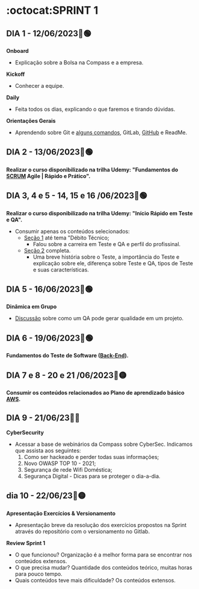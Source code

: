 # :octocat:SPRINT 1
## DIA 1 - 12/06/2023:pushpin::green_circle:

**Onboard**
- Explicação sobre  a Bolsa na Compass e a empresa.

**Kickoff**
- Conhecer a equipe.

**Daily**
- Feita todos os dias, explicando o que faremos e tirando dúvidas.

**Orientações Gerais**
- Aprendendo sobre Git e [alguns comandos](https://github.com/AndressaComp/SPRINT1/issues/1#issue-1762490733), GitLab, [GitHub](https://github.com/AndressaComp/SPRINT1/issues/2#issue-1762514450) e ReadMe.

## DIA 2 - 13/06/2023:pushpin::green_circle:

**Realizar o curso disponibilizado na trilha Udemy: "Fundamentos do [SCRUM](https://github.com/AndressaComp/SPRINT1/issues/4#issue-1763967634) Agile | Rápido e Prático".**

## DIA 3, 4 e 5 - 14, 15 e 16 /06/2023:pushpin::green_circle:

**Realizar o curso disponibilizado na trilha Udemy: "Início Rápido em Teste e QA".**
- Consumir apenas os conteúdos selecionados:
    - [Seção 1](https://github.com/AndressaComp/SPRINT1/issues/5#issue-1763991004) até tema "Débito Técnico;
        - Falou sobre a carreira em Teste e QA e perfil do profissinal.
    - [Seção 2](https://github.com/AndressaComp/SPRINT1/issues/6#issue-1764061665) completa.
        - Uma breve história sobre o Teste, a importância do Teste e explicação sobre ele, diferença sobre Teste e QA, tipos de Teste e suas características.

## DIA 5 - 16/06/2023:pushpin::green_circle:

**Dinâmica em Grupo**
- [Discussão](https://github.com/AndressaComp/SPRINT1/issues/3#issue-1762631819) sobre como um QA pode gerar qualidade em um projeto.

## DIA 6 - 19/06/2023:pushpin::green_circle:

**Fundamentos do Teste de Software ([Back-End](https://github.com/AndressaComp/SPRINT1/issues/8#issue-1765638184)).**

## DIA 7 e 8 - 20 e 21 /06/2023:pushpin::yellow_circle:
**Consumir os conteúdos relacionados ao Plano de aprendizado básico [AWS](https://github.com/AndressaComp/SPRINT1/issues/9#issue-1765838087).**

## DIA 9 - 21/06/23:pushpin::red_circle:
**CyberSecurity**
- Acessar a base de webinários da Compass sobre CyberSec. Indicamos que assista aos seguintes:
   1. Como ser hackeado e perder todas suas informações;
   2. Novo OWASP TOP 10 - 2021;
   3. Segurança de rede Wifi Doméstica;
   4. Segurança Digital - Dicas para se proteger o dia-a-dia.
 
## dia 10 - 22/06/23:pushpin::yellow_circle:
**Apresentação Exercícios & Versionamento**
- Apresentação breve da resolução dos exercícios propostos na Sprint através do repositório com o versionamento no Gitlab.

**Review Sprint 1**
- ​​​​​​​O que funcionou?
Organização é a melhor forma para se encontrar nos conteúdos extensos.
- O que precisa mudar?
Quantidade dos conteúdos teórico, muitas horas para pouco tempo.
- Quais conteúdos teve mais dificuldade?
  Os conteúdos extensos.
